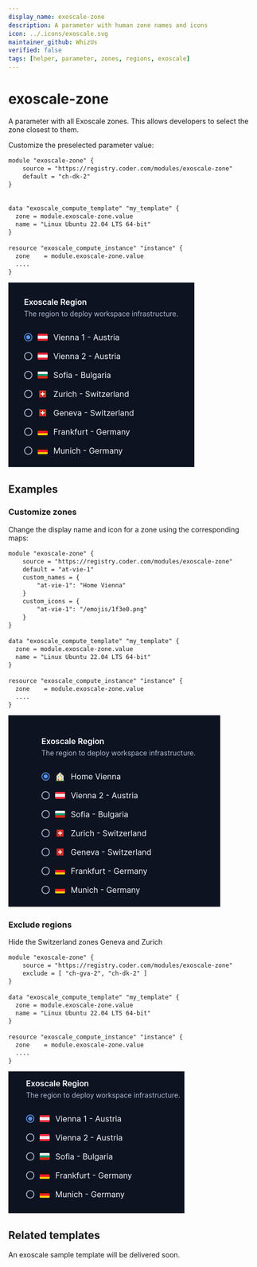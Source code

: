 ```yaml
---
display_name: exoscale-zone
description: A parameter with human zone names and icons
icon: ../.icons/exoscale.svg
maintainer_github: WhizUs
verified: false
tags: [helper, parameter, zones, regions, exoscale]
---
```


# exoscale-zone

A parameter with all Exoscale zones. This allows developers to select
the zone closest to them.

Customize the preselected parameter value:

```hcl
module "exoscale-zone" {
    source = "https://registry.coder.com/modules/exoscale-zone"
    default = "ch-dk-2"
}


data "exoscale_compute_template" "my_template" {
  zone = module.exoscale-zone.value
  name = "Linux Ubuntu 22.04 LTS 64-bit"
}

resource "exoscale_compute_instance" "instance" {
  zone    = module.exoscale-zone.value
  ....
}
```

![Exoscale Zones](../.images/exoscale-zones.png)

## Examples

### Customize zones

Change the display name and icon for a zone using the corresponding maps:

```hcl
module "exoscale-zone" {
    source = "https://registry.coder.com/modules/exoscale-zone"
    default = "at-vie-1"
    custom_names = {
        "at-vie-1": "Home Vienna"
    }
    custom_icons = {
        "at-vie-1": "/emojis/1f3e0.png"
    }
}

data "exoscale_compute_template" "my_template" {
  zone = module.exoscale-zone.value
  name = "Linux Ubuntu 22.04 LTS 64-bit"
}

resource "exoscale_compute_instance" "instance" {
  zone    = module.exoscale-zone.value
  ....
}
```

![Exoscale Custom](../.images/exoscale-custom.png)

### Exclude regions

Hide the Switzerland zones Geneva and Zurich

```hcl
module "exoscale-zone" {
    source = "https://registry.coder.com/modules/exoscale-zone"
    exclude = [ "ch-gva-2", "ch-dk-2" ]
}

data "exoscale_compute_template" "my_template" {
  zone = module.exoscale-zone.value
  name = "Linux Ubuntu 22.04 LTS 64-bit"
}

resource "exoscale_compute_instance" "instance" {
  zone    = module.exoscale-zone.value
  ....
}
```

![Exoscale Exclude](../.images/exoscale-exclude.png)

## Related templates

An exoscale sample template will be delivered soon.
